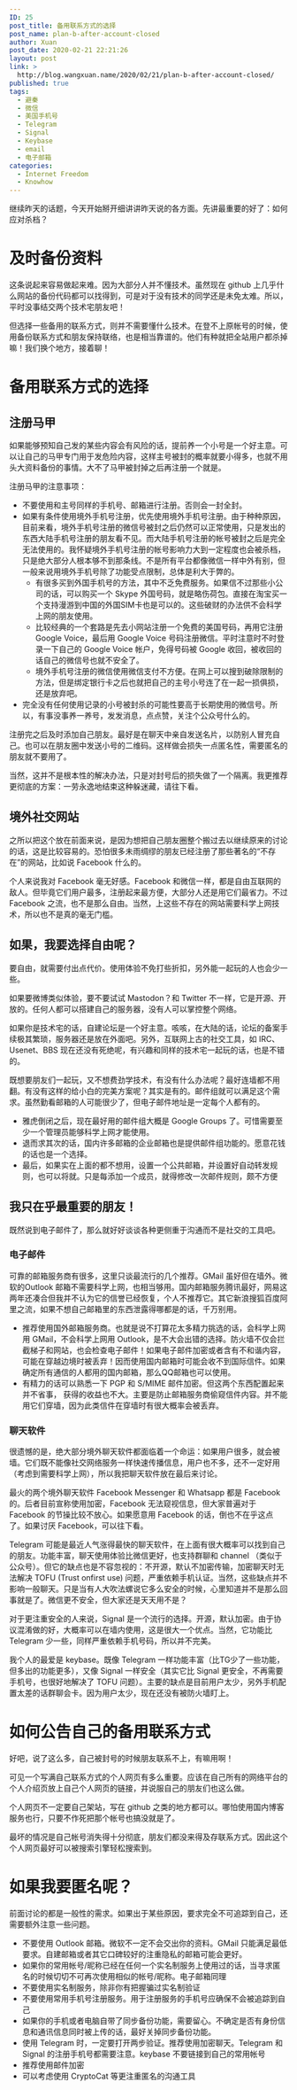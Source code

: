 ```yaml
---
ID: 25
post_title: 备用联系方式的选择
post_name: plan-b-after-account-closed
author: Xuan
post_date: 2020-02-21 22:21:26
layout: post
link: >
  http://blog.wangxuan.name/2020/02/21/plan-b-after-account-closed/
published: true
tags: 
  - 避秦
  - 微信
  - 美国手机号
  - Telegram
  - Signal
  - Keybase
  - email
  - 电子邮箱
categories:
  - Internet Freedom
  - Knowhow
---
```

继续昨天的话题，今天开始掰开细讲讲昨天说的各方面。先讲最重要的好了：如何应对杀档？

# 及时备份资料

这条说起来容易做起来难。因为大部分人并不懂技术。虽然现在 github 上几乎什么网站的备份代码都可以找得到，可是对于没有技术的同学还是未免太难。所以，平时没事结交两个技术宅朋友吧！

但选择一些备用的联系方式，则并不需要懂什么技术。在登不上原帐号的时候，使用备份联系方式和朋友保持联络，也是相当靠谱的。他们有种就把全站用户都杀掉嘛！我们换个地方，接着聊！

# 备用联系方式的选择

## 注册马甲

如果能够预知自己发的某些内容会有风险的话，提前养一个小号是一个好主意。可以让自己的马甲专门用于发危险内容，这样主号被封的概率就要小得多，也就不用头大资料备份的事情。大不了马甲被封掉之后再注册一个就是。

注册马甲的注意事项：

- 不要使用和主号同样的手机号、邮箱进行注册。否则会一封全封。
- 如果有条件使用境外手机号注册，优先使用境外手机号注册。由于种种原因，目前来看，境外手机号注册的微信号被封之后仍然可以正常使用，只是发出的东西大陆手机号注册的朋友看不见。而大陆手机号注册的帐号被封之后是完全无法使用的。我怀疑境外手机号注册的帐号影响力大到一定程度也会被杀档，只是绝大部分人根本够不到那条线。不是所有平台都像微信一样中外有别，但一般来说用境外手机号除了功能受点限制，总体是利大于弊的。
  - 有很多买到外国手机号的方法，其中不乏免费服务。如果信不过那些小公司的话，可以购买一个 Skype 外国号码，就是略伤荷包。直接在淘宝买一个支持漫游到中国的外国SIM卡也是可以的。这些破财的办法供不会科学上网的朋友使用。
  - 比较经典的一个套路是先去小网站注册一个免费的美国号码，再用它注册 Google Voice，最后用 Google Voice 号码注册微信。平时注意时不时登录一下自己的 Google Voice 帐户，免得号码被 Google 收回，被收回的话自己的微信号也就不安全了。
  - 境外手机号注册的微信使用微信支付不方便。在网上可以搜到破除限制的方法，但是绑定银行卡之后也就把自己的主号小号连了在一起一损俱损，还是放弃吧。
- 完全没有任何使用记录的小号被封杀的可能性要高于长期使用的微信号。所以，有事没事养一养号，发发消息，点点赞，关注个公众号什么的。

注册完之后及时添加自己朋友。最好是在聊天中亲自发送名片，以防别人冒充自己。也可以在朋友圈中发送小号的二维码。这样做会损失一点匿名性，需要匿名的朋友就不要用了。

当然，这并不是根本性的解决办法，只是对封号后的损失做了一个隔离。我更推荐更彻底的方案：一劳永逸地结束这种躲迷藏，请往下看。

## 境外社交网站

之所以把这个放在前面来说，是因为想把自己朋友圈整个搬过去以继续原来的讨论的话，这是比较容易的。恐怕很多未雨绸缪的朋友已经注册了那些著名的“不存在”的网站，比如说 Facebook 什么的。

个人来说我对 Facebook 毫无好感。Facebook 和微信一样，都是自由互联网的敌人。但毕竟它们用户最多，注册起来最方便，大部分人还是用它们最省力。不过 Facebook 之流，也不是那么自由。当然，上这些不存在的网站需要科学上网技术，所以也不是真的毫无门槛。

## 如果，我要选择自由呢？

要自由，就需要付出点代价。使用体验不免打些折扣，另外能一起玩的人也会少一些。

如果要微博类似体验，要不要试试 Mastodon？和 Twitter 不一样，它是开源、开放的。任何人都可以搭建自己的服务器，没有人可以掌控整个网络。

如果你是技术宅的话，自建论坛是一个好主意。咳咳，在大陆的话，论坛的备案手续极其繁琐，服务器还是放在外面吧。另外，互联网上古的社交工具，如 IRC、Usenet、BBS 现在还没有死绝呢，有兴趣和同样的技术宅一起玩的话，也是不错的。

既想要朋友们一起玩，又不想费劲学技术，有没有什么办法呢？最好连墙都不用翻。有没有这样的给小白的完美方案呢？其实是有的。邮件组就可以满足这个需求。虽然勤看邮箱的人可能很少了，但电子邮件地址是一定每个人都有的。

- 雅虎倒闭之后，现在最好用的邮件组大概是 Google Groups 了。可惜需要至少一个管理员能够科学上网才能使用。
- 退而求其次的话，国内许多邮箱的企业邮箱也是提供邮件组功能的。愿意花钱的话也是一个选择。
- 最后，如果实在上面的都不想用，设置一个公共邮箱，并设置好自动转发规则，也可以将就。只是每添加一个成员，就得修改一次邮件规则，颇不方便

## 我只在乎最重要的朋友！

既然说到电子邮件了，那么就好好谈谈各种更侧重于沟通而不是社交的工具吧。

### 电子邮件

可靠的邮箱服务商有很多，这里只谈最流行的几个推荐。GMail 虽好但在墙外。微软的Outlook 邮箱不需要科学上网，也相当够用。国内邮箱服务腾讯最好，网易这两年还凑合但我并不认为它的信誉已经恢复，个人不推荐它。其它新浪搜狐百度阿里之流，如果不想自己邮箱里的东西泄露得哪都是的话，千万别用。

- 推荐使用国外邮箱服务商。也就是说不打算花太多精力挑选的话，会科学上网用 GMail，不会科学上网用 Outlook，是不大会出错的选择。防火墙不仅会拦截梯子和网站，也会检查电子邮件！如果电子邮件加密或者含有不和谐内容，可能在穿越边境时被丢弃！因而使用国内邮箱时可能会收不到国际信件。如果确定所有通信的人都用的国内邮箱，那么QQ邮箱也可以使用。
- 有精力的话可以熟悉一下 PGP 和 S/MIME 邮件加密。但这两个东西配置起来并不省事，
  获得的收益也不大。主要是防止邮箱服务商偷窥信件内容。并不能用它们穿墙，因为此类信件在穿墙时有很大概率会被丢弃。
  
### 聊天软件

很遗憾的是，绝大部分境外聊天软件都面临着一个命运：如果用户很多，就会被墙。它们既不能像社交网络服务一样快速传播信息，用户也不多，还不一定好用（考虑到需要科学上网），所以我把聊天软件放在最后来讨论。

最火的两个境外聊天软件 Facebook Messenger 和 Whatsapp 都是 Facebook 的。后者目前宣称使用加密，Facebook 无法窥视信息，但大家普遍对于 Facebook 的节操比较不放心。如果愿意用 Facebook 的话，倒也不在乎这点了。如果讨厌 Facebook，可以往下看。

Telegram 可能是最近人气涨得最快的聊天软件，在上面有很大概率可以找到自己的朋友。功能丰富，聊天使用体验比微信更好，也支持群聊和 channel （类似于公众号）。但它的缺点也是不容忽视的：不开源，默认不加密传输，加密聊天时无法解决 TOFU (Trust onfirst use) 问题，严重依赖手机认证。当然，这些缺点并不影响一般聊天。只是当有人大吹法螺说它多么安全的时候，心里知道并不是那么回事就是了。微信更不安全，但大家还是天天用不是？

对于更注重安全的人来说，Signal 是一个流行的选择。开源，默认加密。由于协议混淆做的好，大概率可以在墙内使用，这是很大一个优点。当然，它功能比 Telegram 少一些，同样严重依赖手机号码，所以并不完美。

我个人的最爱是 keybase。既像 Telegram 一样功能丰富（比TG少了一些功能，但多出的功能更多），又像 Signal 一样安全（其实它比 Signal 更安全，不再需要手机号，也很好地解决了 TOFU 问题）。主要的缺点是目前用户太少，另外手机配置太差的话群聊会卡。因为用户太少，现在还没有被防火墙盯上。

# 如何公告自己的备用联系方式

好吧，说了这么多，自己被封号的时候朋友联系不上，有嘛用啊！

可见一个写满自己联系方式的个人网页有多么重要。应该在自己所有的网络平台的个人介绍页放上自己个人网页的链接，并说服自己的朋友们也这么做。

个人网页不一定要自己架站，写在 github 之类的地方都可以。哪怕使用国内博客服务也行，只要不作死把那个帐号也搞没就是了。

最坏的情况是自己帐号消失得十分彻底，朋友们都没来得及存联系方式。因此这个个人网页最好可以被搜索引擎轻松搜索到。

# 如果我要匿名呢？

前面讨论的都是一般性的需求。如果出于某些原因，要求完全不可追踪到自己，还需要额外注意一些问题。

- 不要使用 Outlook 邮箱。微软不一定不会交出你的资料。GMail 只能满足最低要求。自建邮箱或者其它口碑较好的注重隐私的邮箱可能会更好。
- 如果你的常用帐号/昵称已经在任何一个实名制服务上使用过的话，当寻求匿名的时候切切不可再次使用相似的帐号/昵称。电子邮箱同理
- 不要使用实名制服务，除非你有把握骗过实名制验证
- 不要使用常用手机号注册服务。用于注册服务的手机号应确保不会被追踪到自己
- 如果你的手机或者电脑自带了同步备份功能，需要留心。不确定是否有身份信息和通讯信息同时被上传的话，最好关掉同步备份功能。
- 使用 Telegram 时，一定要打开两步验证。推荐使用加密聊天。Telegram 和 Signal 的注册手机号都需要注意。keybase 不要链接到自己的常用帐号
- 推荐使用邮件加密
- 可以考虑使用 CryptoCat 等更注重匿名的沟通工具
